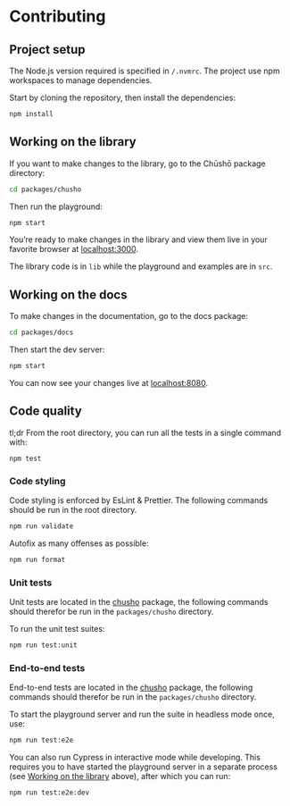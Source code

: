 # Contributing

## Project setup

The Node.js version required is specified in `/.nvmrc`. The project use npm workspaces to manage dependencies.

Start by cloning the repository, then install the dependencies:

```sh
npm install
```

## Working on the library

If you want to make changes to the library, go to the Chūshō package directory:

```sh
cd packages/chusho
```

Then run the playground:

```sh
npm start
```

You’re ready to make changes in the library and view them live in your favorite browser at [localhost:3000](http://localhost:3000).

The library code is in `lib` while the playground and examples are in `src`.

## Working on the docs

To make changes in the documentation, go to the docs package:

```sh
cd packages/docs
```

Then start the dev server:

```sh
npm start
```

You can now see your changes live at [localhost:8080](http://localhost:8080).

## Code quality

tl;dr From the root directory, you can run all the tests in a single command with:

```
npm test
```

### Code styling

Code styling is enforced by EsLint & Prettier. The following commands should be run in the root directory.

```bash
npm run validate
```

Autofix as many offenses as possible:

```bash
npm run format
```

### Unit tests

Unit tests are located in the [chusho](https://github.com/liip/chusho/tree/main/packages/chusho/) package, the following commands should therefor be run in the `packages/chusho` directory.

To run the unit test suites:

```bash
npm run test:unit
```

### End-to-end tests

End-to-end tests are located in the [chusho](https://github.com/liip/chusho/tree/main/packages/chusho/) package, the following commands should therefor be run in the `packages/chusho` directory.

To start the playground server and run the suite in headless mode once, use:

```bash
npm run test:e2e
```

You can also run Cypress in interactive mode while developing. This requires you to have started the playground server in a separate process (see [Working on the library](#working-on-the-library) above), after which you can run:

```bash
npm run test:e2e:dev
```
